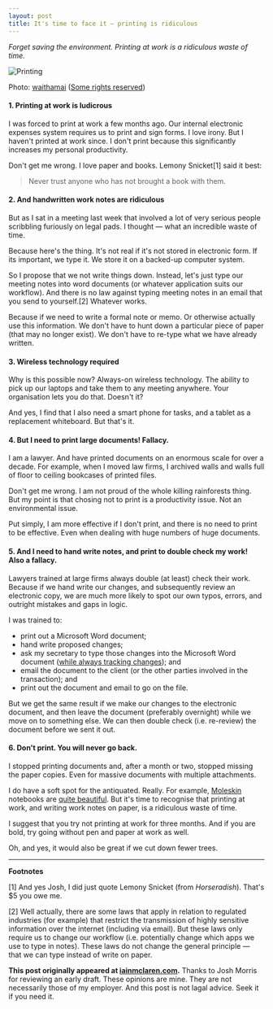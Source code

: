 ```yaml
---
layout: post
title: It's time to face it — printing is ridiculous
---
```


*Forget saving the environment.  Printing at work is a ridiculous waste of time.*

![Printing](http://iainmclaren.com/public/images/2014-08-20-printing.jpg "Printing")

Photo: [waithamai](https://www.flickr.com/photos/waithamai/) ([Some rights reserved](https://creativecommons.org/licenses/by-sa/2.0/))

#### 1. Printing at work is ludicrous  

I was forced to print at work a few months ago.  Our internal electronic expenses system requires us to print and sign forms.  I love irony.  But I haven't printed at work since.  I don't print because this significantly increases my personal productivity.  

Don't get me wrong.  I love paper and books.  Lemony Snicket[1] said it best:

> Never trust anyone who has not brought a book with them.

#### 2.  And handwritten work notes are ridiculous

But as I sat in a meeting last week that involved a lot of very serious people scribbling furiously on legal pads.  I thought — what an incredible waste of time. 

Because here's the thing.  It's not real if it's not stored in electronic form.  If its important, we type it.  We store it on a backed-up computer system.  

So I propose that we not write things down.  Instead, let's just type our meeting notes into word documents (or whatever application suits our workflow).  And there is no law against typing meeting notes in an email that you send to yourself.[2]  Whatever works.

Because if we need to write a formal note or memo.  Or otherwise actually use this information.  We don't have to hunt down a particular piece of paper (that may no longer exist).  We don't have to re-type what we have already written.

#### 3.  Wireless technology required

Why is this possible now?  Always-on wireless technology.  The ability to pick up our laptops and take them to any meeting anywhere.  Your organisation lets you do that.  Doesn't it?  

And yes, I find that I also need a smart phone for tasks, and a tablet as a replacement whiteboard.  But that's it.

#### 4.  But I need to print large documents!  Fallacy.

I am a lawyer.  And have printed documents on an enormous scale for over a decade.  For example, when I moved law firms, I archived walls and walls full of floor to ceiling bookcases of printed files.  

Don't get me wrong.  I am not proud of the whole killing rainforests thing.  But my point is that chosing not to print is a productivity issue.  Not an environmental issue.  

Put simply, I am more effective if I don't print, and there is no need to print to be effective.  Even when dealing with huge numbers of huge documents.

#### 5.  And I need to hand write notes, and print to double check my work! Also a fallacy.

Lawyers trained at large firms always double (at least) check their work.  Because if we hand write our changes, and subsequently review an electronic copy, we are much more likely to spot our own typos, errors, and outright mistakes and gaps in logic.  

I was trained to:
- print out a Microsoft Word document; 
- hand write proposed changes;
- ask my secretary to type those changes into the Microsoft Word document ([while always tracking changes](http://iainmclaren.com/2014/07/16/8-steps)); and
- email the document to the client (or the other parties involved in the transaction); and
- print out the document and email to go on the file.

But we get the same result if we make our changes to the electronic document, and then leave the document (preferably overnight) while we move on to something else.  We can then double check (i.e. re-review) the document before we sent it out.    

#### 6.  Don't print.  You will never go back.

I stopped printing documents and, after a month or two, stopped missing the paper copies.  Even for massive documents with multiple attachments. 

I do have a soft spot for the antiquated.  Really.  For example, [Moleskin](http://www.moleskine.com) notebooks are [quite beautiful](http://iainmclaren.com/2014/07/30/perfection/).  But it's time to recognise that printing at work, and writing work notes on paper, is a ridiculous waste of time.  

I suggest that you try not printing at work for three months.  And if you are bold, try going without pen and paper at work as well.  

Oh, and yes, it would also be great if we cut down fewer trees.

---

**Footnotes** 

[1] And yes Josh, I did just quote Lemony Snicket (from   *Horseradish*).  That's $5 you owe me.   

[2] Well actually, there are some laws that apply in relation to regulated industries (for example) that restrict the transmission of highly sensitive information over the internet (including via email).  But these laws only require us to change our workflow (i.e. potentially change which apps we use to type in notes).  These laws do not change the general principle  — that we can type instead of write on paper.

**This post originally appeared at [iainmclaren.com](http://iainmclaren.com).** Thanks to Josh Morris for reviewing an early draft.  These opinions are mine.  They are not necessarily those of my employer.  And this post is not lagal advice.  Seek it if you need it.